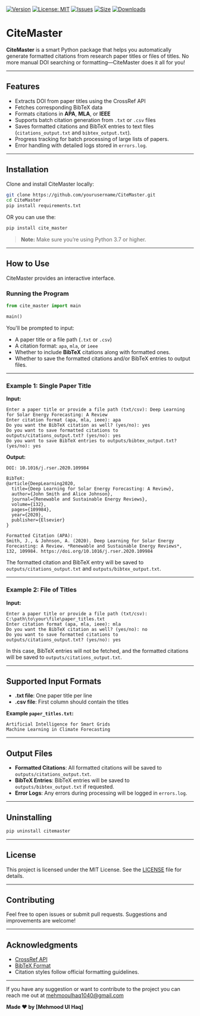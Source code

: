 [![Version](https://img.shields.io/badge/version-1.0.0-blue)](https://github.com/mehmoodulhaq570/cite_master)
[![License: MIT](https://img.shields.io/badge/License-MIT-yellow.svg)](https://opensource.org/licenses/MIT)
[![Issues](https://img.shields.io/github/issues/mehmoodulhaq570/doi_hunter)](https://github.com/mehmoodulhaq570/cite_master/issues)
[![Size](https://img.shields.io/github/repo-size/mehmoodulhaq570/doi_hunter.svg)](https://github.com/mehmooulhaq570/cite_master)
[![Downloads](https://img.shields.io/github/downloads/mehmoodulhaq570/doi_hunter/total.svg)](https://github.com/mehmoodulhaq570/cite_master/releases)


# CiteMaster

**CiteMaster** is a smart Python package that helps you automatically generate formatted citations from research paper titles or files of titles. No more manual DOI searching or formatting—CiteMaster does it all for you!

---

## Features

- Extracts DOI from paper titles using the CrossRef API
- Fetches corresponding BibTeX data
- Formats citations in **APA**, **MLA**, or **IEEE**
- Supports batch citation generation from `.txt` or `.csv` files
- Saves formatted citations and BibTeX entries to text files (`citations_output.txt` and `bibtex_output.txt`).
- Progress tracking for batch processing of large lists of papers.
- Error handling with detailed logs stored in `errors.log`.

---

## Installation

Clone and install CiteMaster locally:

```bash
git clone https://github.com/yourusername/CiteMaster.git
cd CiteMaster
pip install requirements.txt
```

OR you can use the:

```bash
pip install cite_master
```

> **Note:** Make sure you’re using Python 3.7 or higher.

---

## How to Use

CiteMaster provides an interactive interface.

### Running the Program

```python
from cite_master import main

main()
```

You'll be prompted to input:

- A paper title or a file path (`.txt` or `.csv`)
- A citation format: `apa`, `mla`, or `ieee`
- Whether to include **BibTeX** citations along with formatted ones.
- Whether to save the formatted citations and/or BibTeX entries to output files.

---

### Example 1: Single Paper Title

**Input:**

```
Enter a paper title or provide a file path (txt/csv): Deep Learning for Solar Energy Forecasting: A Review
Enter citation format (apa, mla, ieee): apa
Do you want the BibTeX citation as well? (yes/no): yes
Do you want to save formatted citations to outputs/citations_output.txt? (yes/no): yes
Do you want to save BibTeX entries to outputs/bibtex_output.txt? (yes/no): yes
```

**Output:**

```
DOI: 10.1016/j.rser.2020.109984

BibTeX:
@article{DeepLearning2020,
  title={Deep Learning for Solar Energy Forecasting: A Review},
  author={John Smith and Alice Johnson},
  journal={Renewable and Sustainable Energy Reviews},
  volume={132},
  pages={109984},
  year={2020},
  publisher={Elsevier}
}

Formatted Citation (APA):
Smith, J., & Johnson, A. (2020). Deep Learning for Solar Energy Forecasting: A Review. *Renewable and Sustainable Energy Reviews*, 132, 109984. https://doi.org/10.1016/j.rser.2020.109984
```

The formatted citation and BibTeX entry will be saved to `outputs/citations_output.txt` and `outputs/bibtex_output.txt`.

---

### Example 2: File of Titles

**Input:**

```
Enter a paper title or provide a file path (txt/csv): C:\path\to\your\file\paper_titles.txt
Enter citation format (apa, mla, ieee): mla
Do you want the BibTeX citation as well? (yes/no): no
Do you want to save formatted citations to outputs/citations_output.txt? (yes/no): yes

```
In this case, BibTeX entries will not be fetched, and the formatted citations will be saved to `outputs/citations_output.txt`.

---

## Supported Input Formats

- **.txt file**: One paper title per line  
- **.csv file**: First column should contain the titles

**Example `paper_titles.txt`:**

```
Artificial Intelligence for Smart Grids
Machine Learning in Climate Forecasting
```

---

## Output Files

- **Formatted Citations**: All formatted citations will be saved to `outputs/citations_output.txt`.
- **BibTeX Entries**: BibTeX entries will be saved to `outputs/bibtex_output.txt` if requested.
- **Error Logs**: Any errors during processing will be logged in `errors.log`.

---

## Uninstalling

```bash
pip uninstall citemaster
```

---

## License

This project is licensed under the MIT License. See the [LICENSE](LICENSE) file for details.

---

## Contributing

Feel free to open issues or submit pull requests. Suggestions and improvements are welcome!

---

## Acknowledgments

- [CrossRef API](https://www.crossref.org/)
- [BibTeX Format](https://www.bibtex.org/)
- Citation styles follow official formatting guidelines.

---

If you have any suggestion or want to contribute to the project you can reach me out at 
<mehmooulhaq1040@gmail.com>

**Made ❤️ by [Mehmood Ul Haq]**
